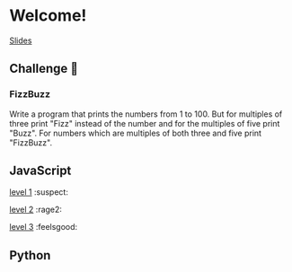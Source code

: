 # Welcome!

[Slides](https://slides.com/andyyoung-2/coder-s-workshop/fullscreen)

## Challenge :muscle:

### FizzBuzz

Write a program that prints the numbers from 1 to 100. But for multiples of three print "Fizz" instead of the number and for the multiples of five print "Buzz". For numbers which are multiples of both three and five print "FizzBuzz".

## JavaScript

[level 1](https://repl.it/@andy_young/FizzBuzz-JS-1) :suspect:

[level 2](https://repl.it/@andy_young/FizzBuzz-JS-2) :rage2:

[level 3](https://repl.it/@andy_young/FizzBuzz-JS-3) :feelsgood:

## Python